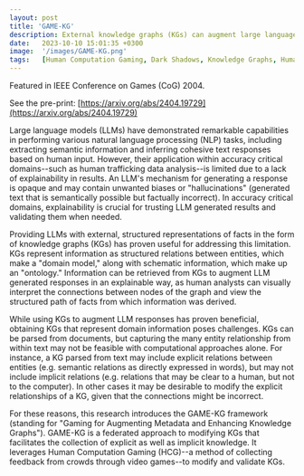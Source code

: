 ```yaml
---
layout: post
title: 'GAME-KG'
description: External knowledge graphs (KGs) can augment large language models (LLMs) while also providing an explainable set of facts that can be inspected by a human. This is particularly valuable for accuracy-critical domains, like human trafficking data analysis. Creating KGs poses challenges, however. KGs parsed from documents may include explicit connections (those directly stated in a document) but miss implicit connections (those evident to a human although not directly stated). To address these challenges, this research introduces the GAME-KG framework, a federated approach to modifying explicit and implicit connections using crowdsourced feedback collected through video games. 
date:   2023-10-10 15:01:35 +0300
image:  '/images/GAME-KG.png'
tags:   [Human Computation Gaming, Dark Shadows, Knowledge Graphs, Human in the Loop, NLP]
---
```


Featured in IEEE Conference on Games (CoG) 2004.

See the pre-print: [https://arxiv.org/abs/2404.19729](https://arxiv.org/abs/2404.19729) 

Large language models (LLMs) have demonstrated remarkable capabilities in performing various natural language processing (NLP) tasks, including extracting semantic information and inferring cohesive text responses based on human input. However, their application within accuracy critical domains--such as human trafficking data analysis--is limited due to a lack of explainability in results. An LLM's mechanism for generating a response is opaque and may contain unwanted biases or "hallucinations" (generated text that is semantically possible but factually incorrect). In accuracy critical domains, explainability is crucial for trusting LLM generated results and validating them when needed.

Providing LLMs with external, structured representations of facts in the form of knowledge graphs (KGs) has proven useful for addressing this limitation. KGs represent information as structured relations between entities, which make a "domain model," along with schematic information, which make up an "ontology." Information can be retrieved from KGs to augment LLM generated responses in an explainable way, as human analysts can visually interpret the connections between nodes of the graph and view the structured path of facts from which information was derived.

While using KGs to augment LLM responses has proven beneficial, obtaining KGs that represent domain information poses challenges. KGs can be parsed from documents, but capturing the many entity relationship from within text may not be feasible with computational approaches alone. For instance, a KG parsed from text may include explicit relations between entities (e.g. semantic relations as directly expressed in words), but may not include implicit relations (e.g. relations that may be clear to a human, but not to the computer). In other cases it may be desirable to modify the explicit relationships of a KG, given that the connections might be incorrect. 

For these reasons, this research introduces the GAME-KG framework (standing for "Gaming for Augmenting Metadata and Enhancing Knowledge Graphs"). GAME-KG is a federated approach to modifying KGs that facilitates the collection of explicit as well as implicit knowledge. It leverages Human Computation Gaming (HCG)--a method of collecting feedback from crowds through video games--to modify and validate KGs. 
